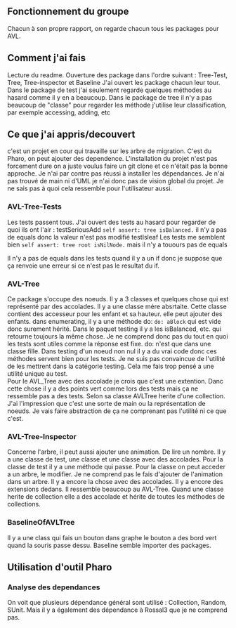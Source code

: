 ## Fonctionnement du groupe 
Chacun à son propre rapport, on regarde chacun tous les packages pour AVL.

## Comment j'ai fais
Lecture du readme.
Ouverture des package dans l'ordre suivant : Tree-Test, Tree, Tree-inspector et Baseline
J'ai ouvert les package chacun leur tour.
Dans le package de test j'ai seulement regarde quelques méthodes au hasard comme il y en a beaucoup.
Dans le package de tree il n'y a pas beaucoup de "classe" pour regarder les méthode j'utilise leur classification, par exemple accessing, adding, etc

## Ce que j'ai appris/decouvert
c'est un projet en cour qui travaille sur les arbre de migration. C'est du Pharo, on peut ajouter des dependence.
L'installation du projet n'est pas forcement dure on a juste voulus faire un git clone et ce n'était pas la bonne approche. Je n'ai par contre pas réussi à installer les dépendances. Je n'ai pas trouvé de main ni d'UML je n'ai donc pas de vision global du projet. Je ne sais pas à quoi cela ressemble pour l'utilisateur aussi.

### AVL-Tree-Tests
Les tests passent tous. 
J'ai ouvert des tests au hasard pour regarder de quoi ils ont l'air : 
testSeriousAdd
``` self assert: tree isBalanced. ``` il n'y a pas de equals donc la valeur n'est pas modifié
testIsleaf
Les tests me semblent bien 
```self assert: tree root isNilNode.``` mais il n'y a touours pas de equals

Il n'y a pas de equals dans les tests quand il y a un if donc je suppose que ça renvoie une erreur si ce n'est pas le resultat du if. 

### AVL-Tree
Ce package s'occupe des noeuds.
Il y a 3 classes et quelques chose qui est représenté par des accolades. 
Il y a une classe mére absrtaite. Cette classe contient des accesseur pour les enfant et sa hauteur. elle peut ajouter des enfants. dans enumerating, il y a une méthode do: ```do: aBlock``` qui est vide donc surement hérité.
Dans le paquet testing il y a les isBalanced, etc. qui retourne toujours la même chose. Je ne comprend donc pas du tout en quoi les tests sont utiles comme la réponse est fixe. 
do: n'est que dans une classe fille. 
Dans testing d'un noeud non nul il y a du vrai code donc ces méthodes servent bien pour les tests. Je ne suis pas convaincue de l'utilité de les mettrent dans la catégorie testing. Cela me fais trop pensé a une utilité unique au test.  
Pour le AVL_Tree avec des accolade je crois que c'est une extention. Danc cette chose il y a des points vert comme lors des tests mais ça ne ressemble pas a des tests. Selon sa classe AVLTree herite d'une collection. J'ai l'impression que c'est une sorte de main ou la représentation de noeuds. Je vais faire abstraction de ça ne comprenant pas l'utilité ni ce que c'est.

### AVL-Tree-Inspector
Concerne l'arbre, il peut aussi ajouter une animation. De lire un nombre. 
Il y a une classe de test, une classe et une classe avec des accolades.
Pour la classe de test il y a une méthode qui passe. 
Pour la classe on peut acceder a un arbre, le modifier. Je ne comprend pas le fais d'ajouter de l'animation dans un arbre.
Il y a encore la chose avec des accolades. Il y a encore des extensions dedans. Il ressemble beaucoup au AVL-Tree.
Quand une classe herite de collection elle a des accolade et hérite de toutes les méthodes de collections. 

### BaselineOfAVLTree
Il y a une class qui fais un bouton dans graphe le bouton a des bord vert quand la souris passe dessu. Baseline semble importer des packages. 



## Utilisation d'outil Pharo
### Analyse des dependances
On voit que plusieurs dépendance général sont utilisé : Collection, Random, SUnit. Mais il y a également des dépendance à Rossal3 que je ne comprend pas.
